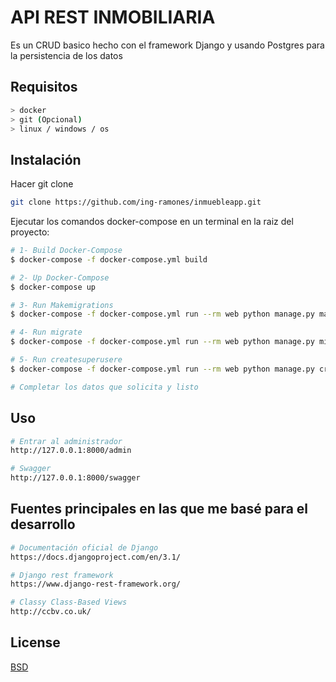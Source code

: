 # API REST INMOBILIARIA

Es un CRUD basico hecho con el framework Django y usando Postgres para la persistencia de los datos


## Requisitos

```bash
> docker
> git (Opcional)
> linux / windows / os
```


## Instalación

Hacer git clone

```bash
git clone https://github.com/ing-ramones/inmuebleapp.git
```


Ejecutar los comandos docker-compose en un terminal en la raiz del proyecto:


```bash
# 1- Build Docker-Compose
$ docker-compose -f docker-compose.yml build

# 2- Up Docker-Compose
$ docker-compose up

# 3- Run Makemigrations
$ docker-compose -f docker-compose.yml run --rm web python manage.py makemigrations

# 4- Run migrate
$ docker-compose -f docker-compose.yml run --rm web python manage.py migrate

# 5- Run createsuperusere
$ docker-compose -f docker-compose.yml run --rm web python manage.py createsuperuser

# Completar los datos que solicita y listo

```


## Uso

```bash
# Entrar al administrador
http://127.0.0.1:8000/admin

# Swagger
http://127.0.0.1:8000/swagger
```

## Fuentes principales en las que me basé para el desarrollo


```bash
# Documentación oficial de Django
https://docs.djangoproject.com/en/3.1/

# Django rest framework
https://www.django-rest-framework.org/

# Classy Class-Based Views
http://ccbv.co.uk/
```

## License
[BSD](https://choosealicense.com/bsd)
